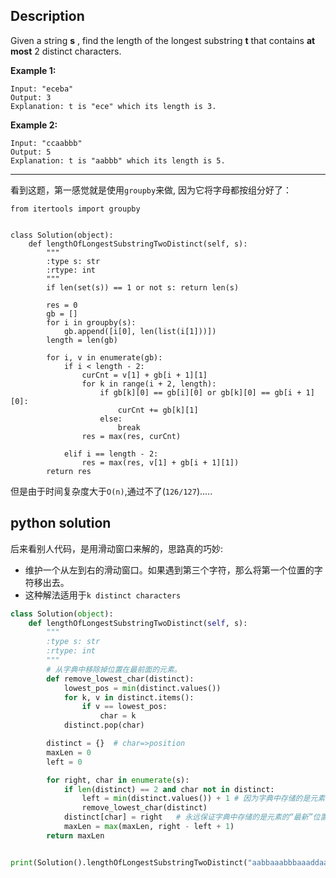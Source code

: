 ## Description
Given a string **s** , find the length of the longest substring **t**  that contains **at most** 2 distinct characters.

**Example 1:**

```
Input: "eceba"
Output: 3
Explanation: t is "ece" which its length is 3.
```

**Example 2:**

```
Input: "ccaabbb"
Output: 5
Explanation: t is "aabbb" which its length is 5.
```



------

看到这题，第一感觉就是使用`groupby`来做, 因为它将字母都按组分好了：

```
from itertools import groupby


class Solution(object):
    def lengthOfLongestSubstringTwoDistinct(self, s):
        """
        :type s: str
        :rtype: int
        """
        if len(set(s)) == 1 or not s: return len(s)

        res = 0
        gb = []
        for i in groupby(s):
            gb.append([i[0], len(list(i[1]))])
        length = len(gb)

        for i, v in enumerate(gb):
            if i < length - 2:
                curCnt = v[1] + gb[i + 1][1]
                for k in range(i + 2, length):
                    if gb[k][0] == gb[i][0] or gb[k][0] == gb[i + 1][0]:
                        curCnt += gb[k][1]
                    else:
                        break
                res = max(res, curCnt)

            elif i == length - 2:
                res = max(res, v[1] + gb[i + 1][1])
        return res
```

但是由于时间复杂度大于`O(n)`,通过不了(`126/127`).....



## python solution

后来看别人代码，是用滑动窗口来解的，思路真的巧妙:

- 维护一个从左到右的滑动窗口。如果遇到第三个字符，那么将第一个位置的字符移出去。
- 这种解法适用于`k distinct characters`

```python 
class Solution(object):
    def lengthOfLongestSubstringTwoDistinct(self, s):
        """
        :type s: str
        :rtype: int
        """
        # 从字典中移除掉位置在最前面的元素。
        def remove_lowest_char(distinct):
            lowest_pos = min(distinct.values())
            for k, v in distinct.items():
                if v == lowest_pos:
                    char = k
            distinct.pop(char)

        distinct = {}  # char=>position
        maxLen = 0
        left = 0

        for right, char in enumerate(s):
            if len(distinct) == 2 and char not in distinct:
                left = min(distinct.values()) + 1 # 因为字典中存储的是元素的“最新”位置，所以只需要将left向前移一位。
                remove_lowest_char(distinct)
            distinct[char] = right   # 永远保证字典中存储的是元素的“最新”位置。
            maxLen = max(maxLen, right - left + 1)
        return maxLen


print(Solution().lengthOfLongestSubstringTwoDistinct("aabbaaabbbaaaddaa"))
```


